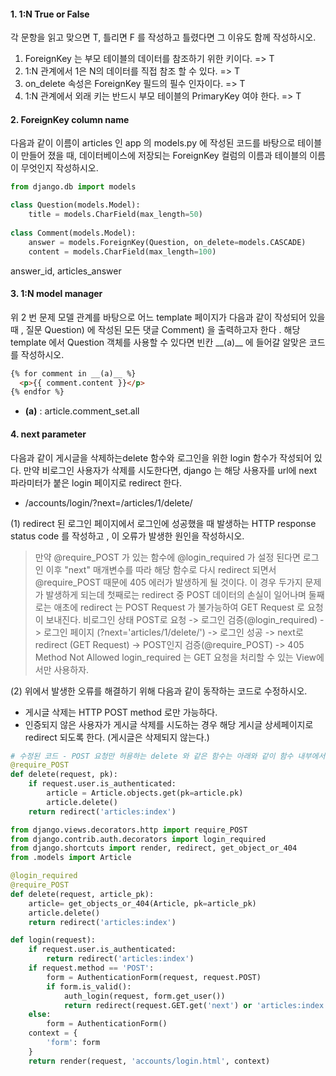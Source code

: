 #### 1. 1:N True or False

각 문항을 읽고 맞으면 T, 틀리면 F 를 작성하고 틀렸다면 그 이유도 함께 작성하시오.

1) ForeignKey 는 부모 테이블의 데이터를 참조하기 위한 키이다. => T
2) 1:N 관계에서 1은 N의 데이터를 직접 참조 할 수 있다. => T
3) on_delete 속성은 ForeignKey 필드의 필수 인자이다. => T
4) 1:N 관계에서 외래 키는 반드시 부모 테이블의 PrimaryKey 여야 한다. => T

#### 2. ForeignKey column name

다음과 같이 이름이 articles 인 app 의 models.py 에 작성된 코드를 바탕으로 테이블이 만들어 졌을 때, 데이터베이스에 저장되는 ForeignKey 컬럼의 이름과 테이블의 이름이 무엇인지 작성하시오.

```python
from django.db import models

class Question(models.Model):
    title = models.CharField(max_length=50)
    
class Comment(models.Model):
    answer = models.ForeignKey(Question, on_delete=models.CASCADE)
    content = models.CharField(max_length=100)
```

answer_id, articles_answer



#### 3. 1:N model manager

위 2 번 문제 모델 관계를 바탕으로 어느 template 페이지가 다음과 같이 작성되어 있을 때 , 질문 Question) 에 작성된 모든 댓글 Comment) 을 출력하고자 한다 . 해당 template 에서 Question 객체를 사용할 수 있다면 빈칸 \__(a)__ 에 들어갈 알맞은 코드를 작성하시오.

```html
{% for comment in __(a)__ %}
  <p>{{ comment.content }}</p> 
{% endfor %}
```
* __(a)__ : article.comment_set.all




#### 4. next parameter

 다음과 같이 게시글을 삭제하는delete  함수와 로그인을 위한 login 함수가 작성되어 있다. 만약 비로그인 사용자가 삭제를 시도한다면, django 는 해당 사용자를 url에 next 파라미터가 붙은 login 페이지로 redirect 한다.

* /accounts/login/?next=/articles/1/delete/

(1) redirect 된 로그인 페이지에서 로그인에 성공했을 때 발생하는 HTTP response status code 를 작성하고 , 이 오류가 발생한 원인을 작성하시오.

> 만약 @require_POST 가 있는 함수에 @login_required 가 설정 된다면 로그인 이후 "next" 매개변수를 따라 해당 함수로 다시 redirect 되면서 @require_POST 때문에 405 에러가 발생하게 될 것이다. 이 경우 두가지 문제가 발생하게 되는데 첫째로는 redirect 중 POST 데이터의 손실이 일어나며 둘째로는 애초에 redirect 는 POST Request 가 불가능하여 GET Request 로 요청이 보내진다.
비로그인 상태 POST로 요청 -> 로그인 검증(@login_required) -> 로그인 페이지 (?next='articles/1/delete/') -> 로그인 성공 -> next로 redirect (GET Request) -> POST인지 검증(@require_POST) -> 405 Method Not Allowed
login_required 는 GET 요청을 처리할 수 있는 View에서만 사용하자.


(2) 위에서 발생한 오류를 해결하기 위해 다음과 같이 동작하는 코드로 수정하시오.

* 게시글 삭제는 HTTP POST method 로만 가능하다. 
* 인증되지 않은 사용자가 게시글 삭제를 시도하는 경우 해당 게시글 상세페이지로 redirect 되도록 한다. (게시글은 삭제되지 않는다.)

```python
# 수정된 코드 - POST 요청만 허용하는 delete 와 같은 함수는 아래와 같이 함수 내부에서 처리하도록 한다.
@require_POST
def delete(request, pk):
    if request.user.is_authenticated:
        article = Article.objects.get(pk=article.pk)
        article.delete()
    return redirect('articles:index')
```

```python
from django.views.decorators.http import require_POST
from django.contrib.auth.decorators import login_required
from django.shortcuts import render, redirect, get_object_or_404
from .models import Article

@login_required
@require_POST
def delete(request, article_pk):
    article= get_objects_or_404(Article, pk=article_pk)
    article.delete()
    return redirect('articles:index')
```

```python 
def login(request):
    if request.user.is_authenticated:
        return redirect('articles:index')
    if request.method == 'POST':
        form = AuthenticationForm(request, request.POST)
        if form.is_valid():
            auth_login(request, form.get_user())
            return redirect(request.GET.get('next') or 'articles:index')
    else:
    	form = AuthenticationForm()
    context = {
        'form': form
    }
    return render(request, 'accounts/login.html', context)
```





